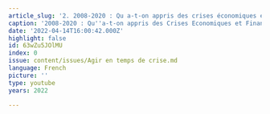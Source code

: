 ```yaml
---
article_slug: '2. 2008-2020 : Qu a-t-on appris des crises économiques et financieres '
caption: '2008-2020 : Qu''a-t-on appris des Crises Economiques et Financières ?'
date: '2022-04-14T16:00:42.000Z'
highlight: false
id: 63wZu5JOlMU
index: 0
issue: content/issues/Agir en temps de crise.md
language: French
picture: ''
type: youtube
years: 2022

---
```

